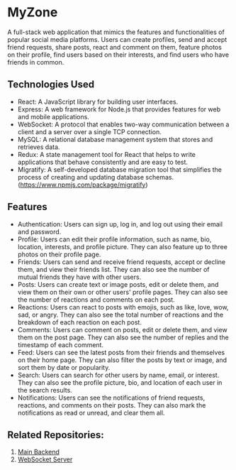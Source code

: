 # MyZone

A full-stack web application that mimics the features and functionalities of popular social media platforms. Users can create profiles, send and accept friend requests, share posts, react and comment on them, feature photos on their profile, find users based on their interests, and find users who have friends in common.

## Technologies Used

- React: A JavaScript library for building user interfaces.
- Express: A web framework for Node.js that provides features for web and mobile applications.
- WebSocket: A protocol that enables two-way communication between a client and a server over a single TCP connection.
- MySQL: A relational database management system that stores and retrieves data.
- Redux: A state management tool for React that helps to write applications that behave consistently and are easy to test.
- Migratify: A self-developed database migration tool that simplifies the process of creating and updating database schemas. (https://www.npmjs.com/package/migratify)

## Features

- Authentication: Users can sign up, log in, and log out using their email and password.
- Profile: Users can edit their profile information, such as name, bio, location, interests, and profile picture. They can also feature up to three photos on their profile page.
- Friends: Users can send and receive friend requests, accept or decline them, and view their friends list. They can also see the number of mutual friends they have with other users.
- Posts: Users can create text or image posts, edit or delete them, and view them on their own or other users' profile pages. They can also see the number of reactions and comments on each post.
- Reactions: Users can react to posts with emojis, such as like, love, wow, sad, or angry. They can also see the total number of reactions and the breakdown of each reaction on each post.
- Comments: Users can comment on posts, edit or delete them, and view them on the post page. They can also see the number of replies and the timestamp of each comment.
- Feed: Users can see the latest posts from their friends and themselves on their home page. They can also filter the posts by text or image, and sort them by date or popularity.
- Search: Users can search for other users by name, email, or interest. They can also see the profile picture, bio, and location of each user in the search results.
- Notifications: Users can see the notifications of friend requests, reactions, and comments on their posts. They can also mark the notifications as read or unread, and clear them all.


## Related Repositories:
<ol>
    <li>
        <a href="https://github.com/shahriarKabir44/myZone-API">Main Backend</a>
    </li>
    <li>
       <a href="https://github.com/shahriarKabir44/myZone-WS-server">WebSocket Server</a> 
    </li>
    
</ol>


